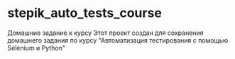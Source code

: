 # stepik_auto_tests_course
Домашние задание к курсу
Этот проект создан для сохранения домашнего задания по курсу "Автоматизация тестирования с помощью Selenium и Python"